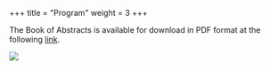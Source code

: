+++
title = "Program"
weight = 3
+++

The Book of Abstracts is available for download in PDF format at the following <a href="Book-Of-Abstracts.pdf" download="Book-Of-Abstracts.pdf" class="btn">link</a>.

![](Program_NMQC_2025_Final.png)
